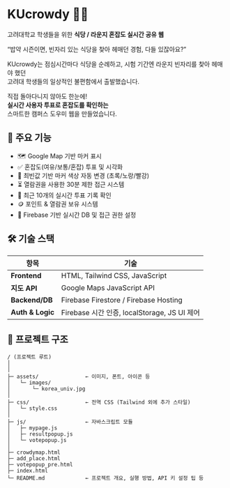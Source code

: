 # KUcrowdy 🍱📍

고려대학교 학생들을 위한 **식당 / 라운지 혼잡도 실시간 공유 웹**

“밥약 시즌이면, 빈자리 있는 식당을 찾아 헤매던 경험, 다들 있잖아요?”

KUcrowdy는 점심시간마다 식당을 순례하고, 시험 기간엔 라운지 빈자리를 찾아 헤매야 했던  
고려대 학생들의 일상적인 불편함에서 출발했습니다.

직접 돌아다니지 않아도 한눈에!  
**실시간 사용자 투표로 혼잡도를 확인하는**  
스마트한 캠퍼스 도우미 웹을 만들었습니다.

## 📌 주요 기능

- 🗺️ Google Map 기반 마커 표시
- ✅ 혼잡도(여유/보통/혼잡) 투표 및 시각화
- 🎯 최빈값 기반 마커 색상 자동 변경 (초록/노랑/빨강)
- ⏳ 열람권을 사용한 30분 제한 접근 시스템
- 💬 최근 10개의 실시간 투표 기록 확인
- 🪙 포인트 & 열람권 보유 시스템 
- 🔐 Firebase 기반 실시간 DB 및 접근 권한 설정

## 🛠 기술 스택

| 항목 | 기술 |
|------|------|
| **Frontend** | HTML, Tailwind CSS, JavaScript |
| **지도 API** | Google Maps JavaScript API |
| **Backend/DB** | Firebase Firestore / Firebase Hosting |
| **Auth & Logic** | Firebase 시간 인증, localStorage, JS UI 제어 |

## 📂 프로젝트 구조
```
/ (프로젝트 루트)
│
│
├─ assets/               ← 이미지, 폰트, 아이콘 등
│   └─ images/
│       └─ korea_univ.jpg
│
├─ css/                  ← 전역 CSS (Tailwind 외에 추가 스타일)
│   └─ style.css
│
├─ js/                   ← 자바스크립트 모듈
│   ├─ mypage.js
│   ├─ resultpopup.js
│   └─ votepopup.js
│        
├─ crowdymap.html
├─ add_place.html
├─ votepopup_pre.html
├─ index.html
└─ README.md             ← 프로젝트 개요, 실행 방법, API 키 설정 팁 등

```
